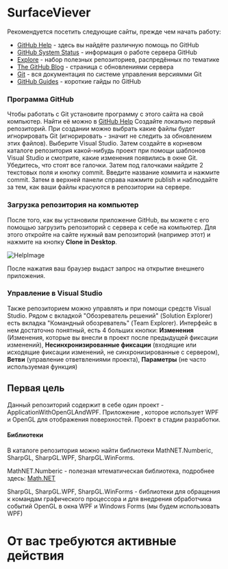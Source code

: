 # SurfaceViever
Рекомендуется посетить следующие сайты, прежде чем начать работу:
  * [GitHub Help](https://help.github.com/) - здесь вы найдёте различную помощь по GitHub
  * [GitHub System Status](https://status.github.com/) - информация о работе сервера GitHub
  * [Explore](https://github.com/explore) - набор полезных репозиториев, распредённых по тематике
  * [The GitHub Blog](https://github.com/blog) - страница с обновлениями сервера
  * [Git](http://git-scm.com/) - вся документация по системе управления версиямми Git
  * [GitHub Guides](https://guides.github.com/) - короткие гайды по GitHub

### Программа GitHub
Чтобы работать с Git установите программу с этого сайта на свой компьютер. Найти её можно в [GitHub Help](https://help.github.com/) Создайте локально первый репозиторий. При создании можно выбрать какие файлы будет игнорировать Git (игнорировать - значит не следить за обновлением этих файлов). Выберите Visual Studio. Затем создайте в корневом каталоге репозитория какой-нибудь проект при помощи шаблонов Visual Studio и смотрите, какие изменения появились в окне Git. Убедитесь, что стоят все галочки. Затем под галочками найдите 2 текстовых поля и кнопку commit. Введите название коммита и нажмите commit. Затем в верхней панели справа нажмите publish и наблюдайте за тем, как ваши файлы красуются в репозитории на сервере.

### Загрузка репозитория на компьютер
После того, как вы установили приложение GitHub, вы можете с его помощью загрузить репозиторий с сервера к себе на компьютер. Для этого откройте на сайте нужный вам репозиторий (например этот) и нажмите на кнопку **Clone in Desktop**.

![HelpImage](https://github.com/MechanicsFromUSU/SurfaceViewer/blob/master/help_clone.png)

После нажатия ваш браузер выдаст запрос на открытие внешнего приложения.

### Управление в Visual Studio
Также репозиторием можно управлять и при помощи средств Visual Studio. Рядом с вкладкой "Обозреватель решений" (Solution Explorer) есть вкладка "Командный обозреватель" (Team Explorer). Интерфейс в нем достаточно понятный, есть 4 больших кнопки: **Изменения** (Изменения, которые вы внесли в проект после предыдущей фиксации изменений), **Несинхронизированные фиксации** (входящие или исходящие фиксации изменений, не синхронизированные с сервером), **Ветви** (управление ответвлениями проекта), **Параметры** (не часто используемая функция)

## Первая цель
Данный репозиторий содержит в себе один проект - ApplicationWithOpenGLAndWPF. Приложение , которое использует WPF и OpenGL для отображения поверхностей. Проект в стадии разработки.

#### Библиотеки
В каталоге репозитория можно найти библиотеки MathNET.Numberic, SharpGL, SharpGL.WPF, SharpGL.WinForms.

MathNET.Numberic - полезная мтематическая библиотека, подробнее здесь: [Math.NET](http://www.mathdotnet.com/)

SharpGL, SharpGL.WPF, SharpGL.WinForms - библиотеки для обращения к командам графического процессора и для внедрения обработчика событий OpenGL в окна WPF и Windows Forms (мы будем использовать WPF)

# От вас требуются активные действия
